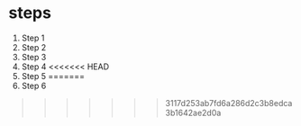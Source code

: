 # steps
1. Step 1
2. Step 2
3. Step 3
4. Step 4
<<<<<<< HEAD
5. Step 5
=======
6. Step 6
>>>>>>> 3117d253ab7fd6a286d2c3b8edca3b1642ae2d0a
